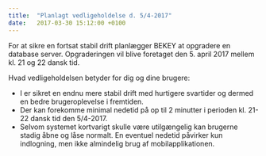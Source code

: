 ```yaml
---
title:  "Planlagt vedligeholdelse d. 5/4-2017"
date:   2017-03-30 15:12:00 +0100
---
```

For at sikre en fortsat stabil drift planlægger BEKEY at opgradere en database server. Opgraderingen vil blive foretaget den 5. april 2017 mellem kl. 21 og 22 dansk tid.

Hvad vedligeholdelsen betyder for dig og dine brugere:

* I er sikret en endnu mere stabil drift med hurtigere svartider og dermed en bedre brugeroplevelse i fremtiden.
* Der kan forekomme minimal nedetid på op til 2 minutter i perioden kl. 21-22 dansk tid den 5/4-2017.
* Selvom systemet kortvarigt skulle være utilgængelig kan brugerne stadig åbne og låse normalt. En eventuel nedetid påvirker kun indlogning, men ikke almindelig brug af mobilapplikationen.
